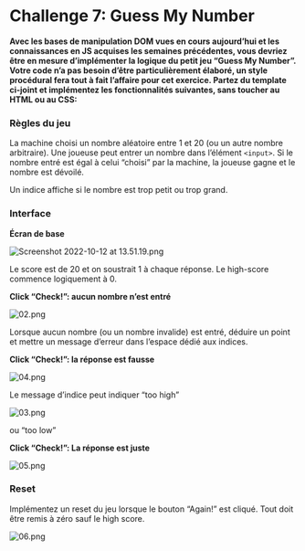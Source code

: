 # Challenge 7: Guess My Number

**Avec les bases de manipulation DOM vues en cours aujourd’hui et les connaissances en JS acquises les semaines précédentes, vous devriez être en mesure d’implémenter la logique du petit jeu “Guess My Number”. Votre code n’a pas besoin d’être particulièrement élaboré, un style procédural fera tout à fait l’affaire pour cet exercice. Partez du template ci-joint et implémentez les fonctionnalités suivantes, sans toucher au HTML ou au CSS:**

### Règles du jeu

La machine choisi un nombre aléatoire entre 1 et 20 (ou un autre nombre arbitraire). Une joueuse peut entrer un nombre dans l’élément `<input>`. Si le nombre entré est égal à celui “choisi” par la machine, la joueuse gagne et le nombre est dévoilé.

Un indice affiche si le nombre est trop petit ou trop grand.

### Interface

**Écran de base**

![Screenshot 2022-10-12 at 13.51.19.png](https://s3-us-west-2.amazonaws.com/secure.notion-static.com/6074201f-0501-4c51-bb9f-f8d6ca28d768/Screenshot_2022-10-12_at_13.51.19.png)

Le score est de 20 et on soustrait 1 à chaque réponse. Le high-score commence logiquement à 0.

**Click “Check!”: aucun nombre n’est entré**

![02.png](https://s3-us-west-2.amazonaws.com/secure.notion-static.com/4048720d-7d06-4bb6-8a17-08b73afa05e4/02.png)

Lorsque aucun nombre (ou un nombre invalide) est entré, déduire un point et mettre un message d’erreur dans l’espace dédié aux indices.

**Click “Check!”: la réponse est fausse**

![04.png](https://s3-us-west-2.amazonaws.com/secure.notion-static.com/281e4294-5c3a-4ac1-8a09-764044f512f2/04.png)

Le message d’indice peut indiquer “too high”

![03.png](https://s3-us-west-2.amazonaws.com/secure.notion-static.com/c18a7abc-f358-4d32-871f-324fc9507c2c/03.png)

ou “too low”

**Click “Check!”: La réponse est juste**

![05.png](https://s3-us-west-2.amazonaws.com/secure.notion-static.com/740b55a2-3d8d-4c85-b303-61690794f488/05.png)

### Reset

Implémentez un reset du jeu lorsque le bouton “Again!” est cliqué. Tout doit être remis à zéro sauf le high score.

![06.png](https://s3-us-west-2.amazonaws.com/secure.notion-static.com/f3b44880-6b92-4a62-8d96-28a1e8b28b50/06.png)
